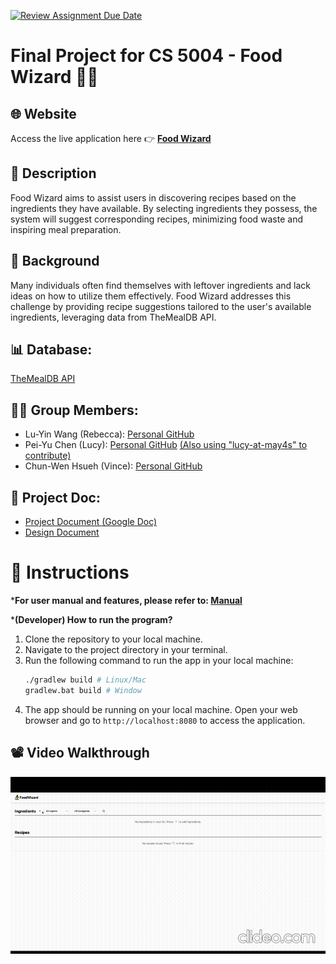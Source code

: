[![Review Assignment Due Date](https://classroom.github.com/assets/deadline-readme-button-22041afd0340ce965d47ae6ef1cefeee28c7c493a6346c4f15d667ab976d596c.svg)](https://classroom.github.com/a/IE0ITl4j)
# Final Project for CS 5004 - Food Wizard 🧙‍♂️

## 🌐 Website
Access the live application here 👉 [**Food Wizard**](https://foodwizard.fly.dev/)

## 📖 Description
Food Wizard aims to assist users in discovering recipes based on the ingredients they have available. By selecting ingredients they possess, the system will suggest corresponding recipes, minimizing food waste and inspiring meal preparation.

## 📖 Background
Many individuals often find themselves with leftover ingredients and lack ideas on how to utilize them effectively. Food Wizard addresses this challenge by providing recipe suggestions tailored to the user's available ingredients, leveraging data from TheMealDB API.

## 📊 Database:
[TheMealDB API](https://www.themealdb.com/api.php)

## 👱🏼 Group Members:
- Lu-Yin Wang (Rebecca): [Personal GitHub](https://github.com/rebwang)
- Pei-Yu Chen (Lucy): [Personal GitHub](https://github.com/lucyyyychen) [(Also using "lucy-at-may4s" to contribute)](https://github.com/lucy-at-may4s)
- Chun-Wen Hsueh (Vince): [Personal GitHub](https://github.com/ChunWenHsueh)

## 📃 Project Doc:
- [Project Document (Google Doc)](https://docs.google.com/document/d/1VaDUGM-LZnDLe40iMbah4sar-XQG5n3iLFPSMUdu374/edit?usp=sharing)
- [Design Document](DesignDocuments/README.md)

# 🧰 Instructions

***For user manual and features, please refer to: [Manual](Manual/README.md)**

***(Developer) How to run the program?**
   1. Clone the repository to your local machine.
   2. Navigate to the project directory in your terminal.
   3. Run the following command to run the app in your local machine:
       ```bash
       ./gradlew build # Linux/Mac
       gradlew.bat build # Window
       ```
   4. The app should be running on your local machine. Open your web browser and go to `http://localhost:8080` to access the application.


## 📽️ Video Walkthrough
<img src='img/foodwizard.gif' title='Video Walkthrough' width='' alt='Video Walkthrough' />
